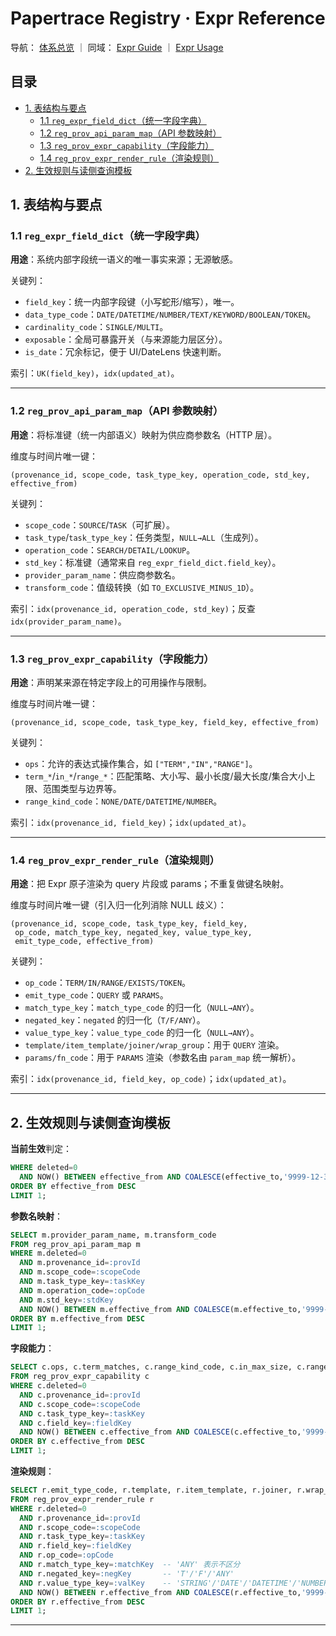 # Papertrace Registry · Expr Reference

导航： [体系总览](../README.md) ｜ 同域： [Expr Guide](Registry-expr-guide.md) ｜ [Expr Usage](Registry-expr-usage.md)

## 目录
- [1. 表结构与要点](#sec-1)
  - [1.1 `reg_expr_field_dict`（统一字段字典）](#sec-1-1)
  - [1.2 `reg_prov_api_param_map`（API 参数映射）](#sec-1-2)
  - [1.3 `reg_prov_expr_capability`（字段能力）](#sec-1-3)
  - [1.4 `reg_prov_expr_render_rule`（渲染规则）](#sec-1-4)
- [2. 生效规则与读侧查询模板](#sec-2)


## <a id="sec-1"></a> 1. 表结构与要点

### <a id="sec-1-1"></a> 1.1 `reg_expr_field_dict`（统一字段字典）
**用途**：系统内部字段统一语义的唯一事实来源；无源敏感。

关键列：
- `field_key`：统一内部字段键（小写蛇形/缩写），唯一。
- `data_type_code`：`DATE/DATETIME/NUMBER/TEXT/KEYWORD/BOOLEAN/TOKEN`。
- `cardinality_code`：`SINGLE/MULTI`。
- `exposable`：全局可暴露开关（与来源能力层区分）。
- `is_date`：冗余标记，便于 UI/DateLens 快速判断。

索引：`UK(field_key)`，`idx(updated_at)`。

---

### <a id="sec-1-2"></a> 1.2 `reg_prov_api_param_map`（API 参数映射）
**用途**：将标准键（统一内部语义）映射为供应商参数名（HTTP 层）。

维度与时间片唯一键：
```
(provenance_id, scope_code, task_type_key, operation_code, std_key, effective_from)
```

关键列：
- `scope_code`：`SOURCE`/`TASK`（可扩展）。
- `task_type`/`task_type_key`：任务类型，`NULL→ALL`（生成列）。
- `operation_code`：`SEARCH/DETAIL/LOOKUP`。
- `std_key`：标准键（通常来自 `reg_expr_field_dict.field_key`）。
- `provider_param_name`：供应商参数名。
- `transform_code`：值级转换（如 `TO_EXCLUSIVE_MINUS_1D`）。

索引：`idx(provenance_id, operation_code, std_key)`；反查 `idx(provider_param_name)`。

---

### <a id="sec-1-3"></a> 1.3 `reg_prov_expr_capability`（字段能力）
**用途**：声明某来源在特定字段上的可用操作与限制。

维度与时间片唯一键：
```
(provenance_id, scope_code, task_type_key, field_key, effective_from)
```

关键列：
- `ops`：允许的表达式操作集合，如 `["TERM","IN","RANGE"]`。
- `term_*`/`in_*`/`range_*`：匹配策略、大小写、最小长度/最大长度/集合大小上限、范围类型与边界等。
- `range_kind_code`：`NONE/DATE/DATETIME/NUMBER`。

索引：`idx(provenance_id, field_key)`；`idx(updated_at)`。

---

### <a id="sec-1-4"></a> 1.4 `reg_prov_expr_render_rule`（渲染规则）
**用途**：把 Expr 原子渲染为 query 片段或 params；不重复做键名映射。

维度与时间片唯一键（引入归一化列消除 NULL 歧义）：
```
(provenance_id, scope_code, task_type_key, field_key,
 op_code, match_type_key, negated_key, value_type_key,
 emit_type_code, effective_from)
```

关键列：
- `op_code`：`TERM/IN/RANGE/EXISTS/TOKEN`。
- `emit_type_code`：`QUERY` 或 `PARAMS`。
- `match_type_key`：`match_type_code` 的归一化（`NULL→ANY`）。
- `negated_key`：`negated` 的归一化（`T/F/ANY`）。
- `value_type_key`：`value_type_code` 的归一化（`NULL→ANY`）。
- `template/item_template/joiner/wrap_group`：用于 `QUERY` 渲染。
- `params/fn_code`：用于 `PARAMS` 渲染（参数名由 `param_map` 统一解析）。

索引：`idx(provenance_id, field_key, op_code)`；`idx(updated_at)`。

---


## <a id="sec-2"></a> 2. 生效规则与读侧查询模板

**当前生效**判定：
```sql
WHERE deleted=0
  AND NOW() BETWEEN effective_from AND COALESCE(effective_to,'9999-12-31')
ORDER BY effective_from DESC
LIMIT 1;
```

**参数名映射**：
```sql
SELECT m.provider_param_name, m.transform_code
FROM reg_prov_api_param_map m
WHERE m.deleted=0
  AND m.provenance_id=:provId
  AND m.scope_code=:scopeCode
  AND m.task_type_key=:taskKey
  AND m.operation_code=:opCode
  AND m.std_key=:stdKey
  AND NOW() BETWEEN m.effective_from AND COALESCE(m.effective_to,'9999-12-31')
ORDER BY m.effective_from DESC
LIMIT 1;
```

**字段能力**：
```sql
SELECT c.ops, c.term_matches, c.range_kind_code, c.in_max_size, c.range_allow_open_end, ...
FROM reg_prov_expr_capability c
WHERE c.deleted=0
  AND c.provenance_id=:provId
  AND c.scope_code=:scopeCode
  AND c.task_type_key=:taskKey
  AND c.field_key=:fieldKey
  AND NOW() BETWEEN c.effective_from AND COALESCE(c.effective_to,'9999-12-31')
ORDER BY c.effective_from DESC
LIMIT 1;
```

**渲染规则**：
```sql
SELECT r.emit_type_code, r.template, r.item_template, r.joiner, r.wrap_group, r.params, r.fn_code
FROM reg_prov_expr_render_rule r
WHERE r.deleted=0
  AND r.provenance_id=:provId
  AND r.scope_code=:scopeCode
  AND r.task_type_key=:taskKey
  AND r.field_key=:fieldKey
  AND r.op_code=:opCode
  AND r.match_type_key=:matchKey  -- 'ANY' 表示不区分
  AND r.negated_key=:negKey       -- 'T'/'F'/'ANY'
  AND r.value_type_key=:valKey    -- 'STRING'/'DATE'/'DATETIME'/'NUMBER'/'ANY'
  AND NOW() BETWEEN r.effective_from AND COALESCE(r.effective_to,'9999-12-31')
ORDER BY r.effective_from DESC
LIMIT 1;
```

---
